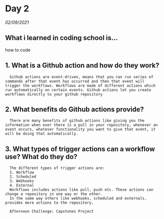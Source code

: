 # Day 2
_02/09/2021_

## What i learned in coding school is...
how to code


## 1. What is a Github action and how do they work?
      Github actions are event-driven, means that you can run series of commands after that event has occurred and then that event will trigger the workflows. Workflows are made of different actions which run automatically on certain events. Github actions let you create workflows directly to your github repository

## 2. What benefits do Github actions provide?
      There are many benefits of github actions like giving you the information when ever there is a pull in your repository, whenever an event occurs, whatever functionality you want to give that event, it will be doing that automatically. 

## 3. What types of trigger actions can a workflow use? What do they do?
      The different types of trigger actions are:
      1. Workflow
      2. Scheduled 
      3. Webhooks
      4. External
      Workflows includes actions like pull, push etc. These actions can change a repository in one way or the other. 
      In the same way others like webhooks, scheduled and externals, provides more actions to the repository.

      Afternoon Challenge: Capstones Project